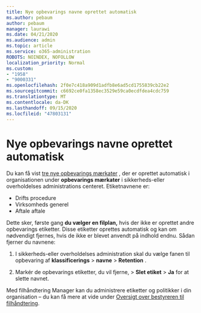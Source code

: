 ```yaml
---
title: Nye opbevarings navne oprettet automatisk
ms.author: pebaum
author: pebaum
manager: laurawi
ms.date: 04/21/2020
ms.audience: admin
ms.topic: article
ms.service: o365-administration
ROBOTS: NOINDEX, NOFOLLOW
localization_priority: Normal
ms.custom:
- "1958"
- "9000331"
ms.openlocfilehash: 2f0e7c418a909d1adfb8e6ad5cd1755839cb22e2
ms.sourcegitcommit: c6692ce0fa1358ec3529e59ca0ecdfdea4cdc759
ms.translationtype: MT
ms.contentlocale: da-DK
ms.lasthandoff: 09/15/2020
ms.locfileid: "47803131"
---
```

# <a name="new-retention-labels-created-automatically"></a>Nye opbevarings navne oprettet automatisk

Du kan få vist [tre nye opbevarings mærkater](https://docs.microsoft.com/microsoft-365/compliance/file-plan-manager) , der er oprettet automatisk i organisationen under **opbevarings mærkater** i sikkerheds-eller overholdelses administrations centeret. Etiketnavnene er:

- Drifts procedure
- Virksomheds generel
- Aftale aftale

Dette sker, første gang **du vælger en filplan,** hvis der ikke er oprettet andre opbevarings etiketter. Disse etiketter oprettes automatisk og kan om nødvendigt fjernes, hvis de ikke er blevet anvendt på indhold endnu. Sådan fjerner du navnene:

1. I sikkerheds-eller overholdelses administration skal du vælge fanen til opbevaring af **klassificerings**  >  **navne**  >  **Retention** .

1. Markér de opbevarings etiketter, du vil fjerne, > **Slet etiket**  >  **Ja** for at slette navnet.

Med filhåndtering Manager kan du administrere etiketter og politikker i din organisation – du kan få mere at vide under [Oversigt over bestyreren til filhåndtering](https://docs.microsoft.com/microsoft-365/compliance/file-plan-manager).